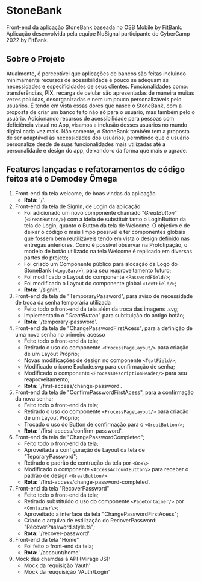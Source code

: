 # StoneBank
Front-end da aplicação StoneBank baseada no OSB Mobile by FitBank.
Aplicação desenvolvida pela equipe NoSignal participante do CyberCamp 2022 by FitBank.

## Sobre o Projeto
Atualmente, é perceptível que aplicações de bancos são feitas incluindo minimamente recursos de acessibilidade e pouco se adequam às necessidades e especificidades de seus clientes. Funcionalidades como: transferências, PIX, recarga de celular são apresentadas de maneira muitas vezes poluidas, desorganizadas e nem um pouco personalizáveis pelo usuários. É tendo em vista essas dores que nasce o StoneBank, com a proposta de criar um banco feito não só para o usuário, mas também pelo o usuário.
Adicionando recursos de acessibilidade para pessoas com deficiência visual no App, visamos a inclusão desses usuários no mundo digital cada vez mais. Não somente, o StoneBank também tem a proposta de ser adaptável às necessidades dos usuários, permitindo que o usuário personalize desde de suas  funcionalidades mais utilizadas até a personalidade e design do app, deixando-o da forma que mais o agrade.

## Features lançadas e refatoramentos de código feitos até o **Demodey Ômega**
1. Front-end da tela welcome, de boas vindas da aplicação
    - **Rota:** '/'.
2. Front-end da tela de SignIn, de Login da aplicação
    - Foi adicionado um novo componente chamado "*GreatButton*" (`<GreatButton/>`) com a ideia de substituir tanto o LoginButton da tela de Login, quanto o Button da tela de Welcome. O objetivo é de deixar o código o mais limpo possível e ter componentes globais que fossem bem reutilizáveis tendo em vista o design definido nas entregas anteriores. Como é possível observar na Prototipação, o modelo de botão utilizado na tela Welcome é replicado em diversas partes do projeto;
    - Foi criado um Componente público para alocação da Logo do StoneBank (`<LogoBar/>`), para seu reaproveitamento futuro;
    - Foi modificado o Layout do componente `<PasswordField/>`;
    - Foi modificado o Layout do componente global `<TextField/>`;
    - **Rota:** '/signin'.
3. Front-end da tela de "TemporaryPassword", para aviso de necessidade de troca da senha temporária utilizada
    - Feito todo o front-end da tela além da troca das imagens .svg;
    - Implementado o "*GreatButton*" para subtituição do antigo botão;
    - **Rota:** '/temporary-password'.
4. Front-end da tela de "ChangePasswordFirstAcess", para a definição de uma nova senha no primeiro acesso
    - Feito todo o front-end da tela;
    - Retirado o uso do componente `<ProcessPageLayout/>` para criação de um Layout Próprio;
    - Novas modificações de design no componente `<TextField/>`;
    - Modificado o ícone Exclude.svg para confirmação de senha;
    - Modificado o componente `<ProcessDescriptionHeader/>` para seu reaproveitamento;
    - **Rota:** '/first-access/change-password'.
5. Front-end da tela de "ConfirmPasswordFirstAcess", para a confirmação da nova senha;
    - Feito todo o front-end da tela;
    - Retirado o uso do componente `<ProcessPageLayout/>` para criação de um Layout Próprio;
    - Trocado o uso do Button de confirmação para o `<GreatButton/>`;
    - **Rota:** '/first-access/confirm-password'.
6. Front-end da tela de "ChangePasswordCompleted";
    - Feito todo o front-end da tela;
    - Aproveitada a configuração de Layout da tela de "TeporaryPassword";
    - Retirado o padrão de contrução da tela por `<Box\>`
    - Modificado o componente `<AccessAccountButton\>` para receber o padrão de design `<GreatButton/>`
    - **Rota:** '/first-access/change-password-completed'.
7. Front-end da tela "RecoverPassword"
    - Feito todo o front-end da tela;
    - Retirado substituido o uso do componente `<PageContainer/>` por `<Container\>`;
    - Aproveitado a interface da tela "ChangePasswordFirstAcess";
    - Criado o arquivo de estilização do RecoverPassword: "RecoverPassword.style.ts";
    - **Rota:** '/recover-password'.
8. Front-end da tela "Home"
    - Foi feito o front-end da tela;
    - **Rota:** '/account/home'
9. Mock das chamdas à API (Mirage JS):
    - Mock da requisição '/auth'
    - Mock da reuquisição '/Auth/Login'
